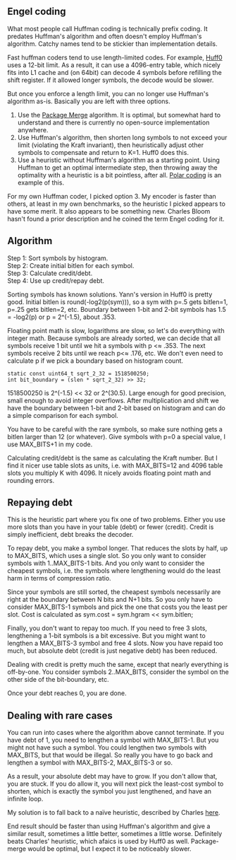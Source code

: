 Engel coding
------------

What most people call Huffman coding is technically prefix coding.  It
predates Huffman's algorithm and often doesn't employ Huffman's
algorithm.  Catchy names tend to be stickier than implementation
details.

Fast huffman coders tend to use length-limited codes.  For example,
[Huff0](https://github.com/Cyan4973/FiniteStateEntropy) uses a 12-bit
limit.  As a result, it can use a 4096-entry table, which nicely fits
into L1 cache and (on 64bit) can decode 4 symbols before refilling the
shift register.  If it allowed longer symbols, the decode would be
slower.

But once you enforce a length limit, you can no longer use Huffman's
algorithm as-is.  Basically you are left with three options.

1. Use the [Package Merge](citeseerx.ist.psu.edu/viewdoc/summary?doi=10.1.1.84.5911)
   algorithm.  It is optimal, but somewhat hard to understand and
   there is currently no open-source implementation anywhere.
2. Use Huffman's algorithm, then shorten long symbols to not exceed
   your limit (violating the Kraft invariant), then heuristically
   adjust other symbols to compensate and return to K=1.  Huff0 does
   this.
3. Use a heuristic without Huffman's algorithm as a starting point.
   Using Huffman to get an optimal intermediate step, then throwing
   away the optimality with a heuristic is a bit pointless, after all.
   [Polar coding](http://www.ezcodesample.com/prefixer/prefixer_article.html)
   is an example of this.

For my own Huffman coder, I picked option 3.  My encoder is faster
than others, at least in my own benchmarks, so the heuristic I picked
appears to have some merit.  It also appears to be something new.
Charles Bloom hasn't found a prior description and he coined the term
Engel coding for it.


Algorithm
---------

Step 1: Sort symbols by histogram.  
Step 2: Create initial bitlen for each symbol.  
Step 3: Calculate credit/debt.  
Step 4: Use up credit/repay debt.  

Sorting symbols has known solutions.  Yann's version in Huff0 is
pretty good.  Initial bitlen is round(-log2(p(sym))), so a sym with
p=.5 gets bitlen=1, p=.25 gets bitlen=2, etc.  Boundary between 1-bit
and 2-bit symbols has 1.5 = -log2(p) or p = 2^(-1.5), about .353.

Floating point math is slow, logarithms are slow, so let's do
everything with integer math.  Because symbols are already sorted, we
can decide that all symbols receive 1 bit until we hit a symbols with
p <≈ .353.  The next symbols receive 2 bits until we reach p<≈ .176,
etc.  We don't even need to calculate p if we pick a boundary based on
histogram count.

	static const uint64_t sqrt_2_32 = 1518500250;
	int bit_boundary = (slen * sqrt_2_32) >> 32;

1518500250 is 2^(-1.5) << 32 or 2^(30.5).  Large enough for good
precision, small enough to avoid integer overflows.  After
multiplication and shift we have the boundary between 1-bit and 2-bit
based on histogram and can do a simple comparison for each symbol.

You have to be careful with the rare symbols, so make sure nothing
gets a bitlen larger than 12 (or whatever).  Give symbols with p=0 a
special value, I use MAX_BITS+1 in my code.

Calculating credit/debt is the same as calculating the Kraft number.
But I find it nicer use table slots as units, i.e. with MAX_BITS=12
and 4096 table slots you multiply K with 4096.  It nicely avoids
floating point math and rounding errors.


Repaying debt
-------------

This is the heuristic part where you fix one of two problems.  Either
you use more slots than you have in your table (debt) or fewer
(credit).  Credit is simply inefficient, debt breaks the decoder.

To repay debt, you make a symbol longer.  That reduces the slots by
half, up to MAX_BITS, which uses a single slot.  So you only want to
consider symbols with 1..MAX_BITS-1 bits.  And you only want to
consider the cheapest symbols, i.e. the symbols where lengthening
would do the least harm in terms of compression ratio.

Since your symbols are still sorted, the cheapest symbols necessarily
are right at the boundary between N bits and N+1 bits.  So you only
have to consider MAX_BITS-1 symbols and pick the one that costs you
the least per slot.  Cost is calculated as
	sym.cost = sym.hgram << sym.bitlen;

Finally, you don't want to repay too much.  If you need to free 3
slots, lengthening a 1-bit symbols is a bit excessive.  But you might
want to lengthen a MAX_BITS-3 symbol and free 4 slots.  Now you have
repaid too much, but absolute debt (credit is just negative debt) has
been reduced.

Dealing with credit is pretty much the same, except that nearly
everything is off-by-one.  You consider symbols 2..MAX_BITS, consider
the symbol on the other side of the bit-boundary, etc.

Once your debt reaches 0, you are done.


Dealing with rare cases
-----------------------

You can run into cases where the algorithm above cannot terminate.  If
you have debt of 1, you need to lengthen a symbol with MAX_BITS-1.
But you might not have such a symbol.  You could lengthen two symbols
with MAX_BITS, but that would be illegal.  So really you have to go
back and lengthen a symbol with MAX_BITS-2, MAX_BITS-3 or so.

As a result, your absolute debt may have to grow.  If you don't allow
that, you are stuck.  If you do allow it, you will next pick the
least-cost symbol to shorten, which is exactly the symbol you just
lengthened, and have an infinite loop.

My solution is to fall back to a naïve heuristic, described by Charles
[here](http://cbloomrants.blogspot.com/2010/07/07-03-10-length-limitted-huffman-codes.html).


End result should be faster than using Huffman's algorithm and give a
similar result, sometimes a little better, sometimes a little worse.
Definitely beats Charles' heuristic, which afaics is used by Huff0 as
well.  Package-merge would be optimal, but I expect it to be
noticeably slower.
